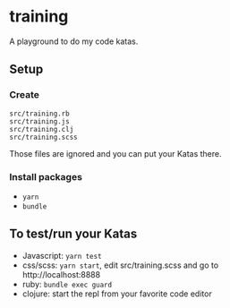 # training

A playground to do my code katas.


## Setup

### Create

```
src/training.rb
src/training.js
src/training.clj
src/training.scss
```

Those files are ignored and you can put your Katas there.

### Install packages

- `yarn`
- `bundle`

## To test/run your Katas

- Javascript: `yarn test`
- css/scss: `yarn start`, edit src/training.scss and go to http://localhost:8888
- ruby: `bundle exec guard`
- clojure: start the repl from your favorite code editor


    


